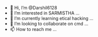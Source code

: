 - 👋 Hi, I’m @Darshil6128
- 👀 I’m interested in SARMISTHA ...
- 🌱 I’m currently learning etical hacking  ...
- 💞️ I’m looking to collaborate on cmd  ...
- 📫 How to reach me  ...

<!---
Darshil6128/Darshil6128 is a ✨ special ✨ repository because its `README.md` (this file) appears on your GitHub profile.
You can click the Preview link to take a look at your changes.
--->
